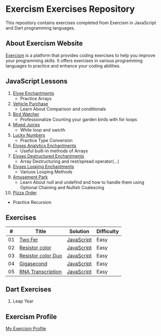 # Exercism Exercises Repository

This repository contains exercises completed from Exercism in JavaScript and Dart programming languages.

## About Exercism Website

[Exercism](https://exercism.org/) is a platform that provides coding exercises to help you improve your programming skills. It offers exercises in various programming languages to practice and enhance your coding abilities.

## JavaScript Lessons

1. [Elyse Enchantments](https://github.com/MahmoodHashem/Exercism/tree/main/JavaScript/elyses-analytic-enchantments)
   - Practice Arrays
2. [Vehicle Purchase](https://github.com/MahmoodHashem/Exercism/tree/main/JavaScript/vehicle-purchase)
   - Learn About Comparison and conditionals
3. [Bird Watcher](https://github.com/MahmoodHashem/Exercism/tree/main/JavaScript/bird-watcher)
   - Professionalize Counting your garden birds with for loops
4. [Mixed Juices](https://github.com/MahmoodHashem/Exercism/tree/main/JavaScript/mixed-juices)
   - While loop and swicth
5. [Lucky Numbers](https://github.com/MahmoodHashem/Exercism/tree/main/JavaScript/lucky-numbers)
   - Practice Type Conversion
6. [Elyses Analytics Enchantments](https://github.com/MahmoodHashem/Exercism/tree/main/JavaScript/elyses-analytic-enchantments)
   - Useful built-in methods of Arrays
7. [Elyses Destructured Enchantments](https://github.com/MahmoodHashem/Exercism/tree/main/JavaScript/elyses-destructured-enchanments)
   - Array Destructuring and rest/spread operator(...)
8. [Elyses Looping Enchantments](https://github.com/MahmoodHashem/Exercism/tree/main/JavaScript/elyses-looping-enchantments)
   - Variuos Looping Methods
9. [Amusement Park](https://github.com/MahmoodHashem/Exercism/tree/main/JavaScript/amusment-park)
   - Learn About null and undefind and how to handle them using Optional Chaining and Nullish Coalescing
10. [Pizza Order](https://github.com/MahmoodHashem/Exercism/tree/main/JavaScript/pizza-order)

- Practice Recursion

## Exercises

| #   | Title                                     | Solution | Difficulty |
| --- | ----------------------------------------- | -------- | ---------- |
| 01  | [ Two Fer](https://exercism.org/tracks/javascript/exercises/two-fer) |[JavaScript](https://github.com/MahmoodHashem/Exercism/tree/main/exercises/javascript/two-fer) | Easy |
| 02  | [ Resistor color](https://exercism.org/tracks/javascript/exercises/resistor-color) |[JavaScript](https://github.com/MahmoodHashem/Exercism/tree/main/exercises/javascript/resistor-color) | Easy |
| 03  | [ Resistor color Duo](https://exercism.org/tracks/javascript/exercises/resistor-color-duo) |[JavaScript](https://github.com/MahmoodHashem/Exercism/tree/main/exercises/javascript/resistor-color-duo) | Easy |
| 04  | [ Gigasecond](https://exercism.org/tracks/javascript/exercises/gigasecond) |[JavaScript](https://github.com/MahmoodHashem/Exercism/tree/main/exercises/javascript/gigasecond) | Easy |
| 05  | [ RNA Transcription](https://exercism.org/tracks/javascript/exercises/rna-transcription) |[JavaScript](https://github.com/MahmoodHashem/Exercism/tree/main/exercises/javascript/ran-transcription) | Easy |

## Dart Exercises

1. Leap Year

## Exercism Profile

[My Exercism Profile](https://exercism.org/profiles/MahmoodHashem)
